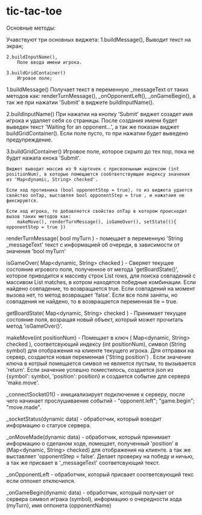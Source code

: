 # tic-tac-toe

Основные методы:

Учавствуют три основных виджета:
    1.buildMessage(),
        Выводит текст на экран;


    2.buildInputName(),
        Поле ввода имени игрока.

    3.buildGridContainer()
        Игровое поле;


1.buildMessage()
    Получает текст в переменную _messageText от таких методов как:
        renderTurnMessage(), _onOpponentLeft(), _onGameBegin(), а так же при нажатии 'Submit' в виджете  buildInputName().


2.buildInputName()
    При нажатии на кнопку 'Submit' виджет созадет имя игрока и удаляет себя со страницы.
        После создания имени будет выведен текст 'Waiting for an opponent...', а так же показан виджет buildGridContainer().
        Если поле пусто, то при нажатии будет выведено предупреждение.

3.buildGridContainer()
    Игровое поле, которое скрыто до тех пор, пока не будет нажата кнока 'Submit'.

    Виджет выводит массив из 9 карточек с присвоеныным индексом (int positionNum), в которые помещаются сообтветствующие индексу значения из 'Map<dynamic, String> checked'.

    Если ход противника (bool opponentStep = true), то из виджета удается свойство onTap, выставляя bool opponentStep = true , и нажатаия не фиксируются.

    Если ход игрока, то добавляется свойство onTap в котором происходит вызов таких методов как:
        makeMove(), renderTurnMessage(), isGameOver(), setState((){ opponentStep = true })


    
renderTurnMessage( bool myTurn ) - помещает в переменную 'String _messageText' текст с информацией об очереди, в зависимости от значения 'bool myTurn'

isGameOver( Map<dynamic, String> checked ) - Сверяет текущее состояние игрового поля, полученное от метода 'getBoardState()', которое приводится к массиву строк List<String> rows, для поиска совпадений с массивом  List<String> matches, в котром находятся победные комбинации. Если найдено совпадение, то возвращается true. Если совпадений на момент вызова нет, то метод возвращает 'false'. Если все поля заняты, но совпадения не найдено, то в возвращается переменная tie = true.

getBoardState( Map<dynamic, String> checked ) - Принимает текущее состояние поля, возращая новый объект, который  может прочитать метод 'isGameOver()'.

makeMove(int positionNum) - Помещает в ключ ( Map<dynamic, String> checked ), соответсвующий индексу (int positionNum),  символ (String symbol) для отображения на клиенте текущего игрока. Для отправки на сервер, создается новая переменная ('String position') . Если значение ключа в котрый помещается символ не является пустым, то вызывается 'return'. Если значение успешно поместилось, создается json из  {symbol': symbol,  'position': position} и создается событие для сервера 'make.move'.

_connectSocket01() - инициализирует подключение к серверу, после чего начинает прослушиваение событий -  "opponent.left";  "game.begin"; "move.made".

_socketStatus(dynamic data) - обработчик, который воводит информацию о статусе сервера.

_onMoveMade(dynamic data) - обработчик, который принимает информацию о сделаном ходе, помещает, полученный 'position' в (Map<dynamic, String> checked) для отображения на клиенте. а так же выставляет 'opponentStep = false'. Делает проверку на победу и ничью, а так же присвает в '_messageText' соответсвующий текст.

_onOpponentLeft - обработчик, который присвает соответсвующий текс если оппонет отключился.

_onGameBegin(dynamic data) - обработчик, который получает от сервера символ играка (symbol), информацию о очередности хода (myTurn), имя оппонета (opponentName)
